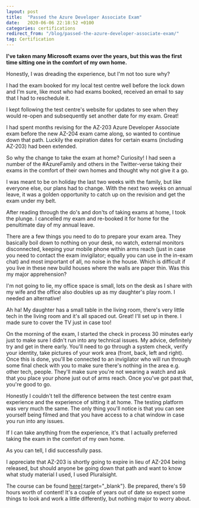 ```yaml
---
layout: post
title:  "Passed the Azure Developer Associate Exam"
date:   2020-06-06 22:18:52 +0100
categories: certifications
redirect_from: "/blog/passed-the-azure-developer-associate-exam/"
tag: Certification
---
```


**I've taken many Microsoft exams over the years, but this was the first time sitting one in the comfort of my own home.**

Honestly, I was dreading the experience, but I'm not too sure why?

I had the exam booked for my local test centre well before the lock down and I'm sure, like most who had exams booked, received an email to say that I had to reschedule it.

I kept following the test centre's website for updates to see when they would re-open and subsequently set another date for my exam.  Great!

I had spent months revising for the AZ-203 Azure Developer Associate exam before the new AZ-204 exam came along, so wanted to continue down that path.  Luckily the expiration dates for certain exams (including AZ-203) had been extended.

So why the change to take the exam at home?  Curiosity!  I had seen a number of the #AzureFamily and others in the Twitter-verse taking their exams in the comfort of their own homes and thought why not give it a go.

I was meant to be on holiday the last two weeks with the family, but like everyone else, our plans had to change.  With the next two weeks on annual leave, it was a golden opportunity to catch up on the revision and get the exam under my belt.

After reading through the do's and don'ts of taking exams at home, I took the plunge.  I cancelled my exam and re-booked it for home for the penultimate day of my annual leave.

There are a few things you need to do to prepare your exam area.  They basically boil down to nothing on your desk, no watch, external monitors disconnected, keeping your mobile phone within arms reach (just in case you need to contact the exam invigilator; equally you can use in the in-exam chat) and most important of all, no noise in the house.  Which is difficult if you live in these new build houses where the walls are paper thin.  Was this my major apprehension?

I'm not going to lie, my office space is small, lots on the desk as I share with my wife and the office also doubles up as my daughter's play room.  I needed an alternative!

Ah ha! My daughter has a small table in the living room, there's very little tech in the living room and it's all spaced out.  Great!  I'll set up in there.  I made sure to cover the TV just in case too!

On the morning of the exam, I started the check in process 30 minutes early just to make sure I didn't run into any technical issues.  My advice, definitely try and get in there early.  You'll need to go through a system check, verify your identity, take pictures of your work area (front, back, left and right).  Once this is done, you'll be connected to an invigilator who will run through some final check with you to make sure there's nothing in the area e.g. other tech, people.  They'll make sure you're not wearing a watch and ask that you place your phone just out of arms reach.  Once you've got past that, you're good to go.

Honestly I couldn't tell the difference between the test centre exam experience and the experience of sitting it at home.  The testing platform was very much the same.  The only thing you'll notice is that you can see yourself being filmed and that you have access to a chat window in case you run into any issues.

If I can take anything from the experience, it's that I actually preferred taking the exam in the comfort of my own home.

As you can tell, I did successfully pass.

I appreciate that AZ-203 is shortly going to expire in lieu of AZ-204 being released, but should anyone be going down that path and want to know what study material I used, I used Pluralsight.

The course can be found [here](https://www.pluralsight.com/paths/developing-solutions-for-microsoft-azure-az-203){:target="_blank"}.  Be prepared, there's 59 hours worth of content!  It's a couple of years out of date so expect some things to look and work a little differently, but nothing major to worry about.